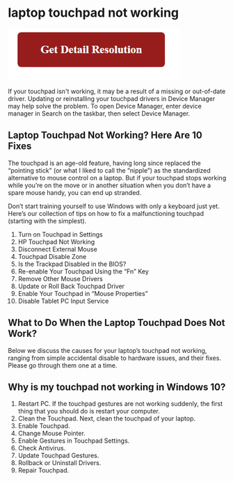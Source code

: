 # laptop touchpad not working

[![laptop touchpad not working](gett-detail.png)](https://computersolve.com/why-is-my-laptop-touchpad-not-working/)

If your touchpad isn't working, it may be a result of a missing or out-of-date driver. Updating or reinstalling your touchpad drivers in Device Manager may help solve the problem. To open Device Manager, enter device manager in Search on the taskbar, then select Device Manager.

## Laptop Touchpad Not Working? Here Are 10 Fixes

The touchpad is an age-old feature, having long since replaced the “pointing stick” (or what I liked to call the “nipple”) as the standardized alternative to mouse control on a laptop. But if your touchpad stops working while you’re on the move or in another situation when you don’t have a spare mouse handy, you can end up stranded.

Don’t start training yourself to use Windows with only a keyboard just yet. Here’s our collection of tips on how to fix a malfunctioning touchpad (starting with the simplest).

1. Turn on Touchpad in Settings
2. HP Touchpad Not Working
3. Disconnect External Mouse
4. Touchpad Disable Zone
5. Is the Trackpad Disabled in the BIOS?
6. Re-enable Your Touchpad Using the “Fn” Key
7. Remove Other Mouse Drivers
8. Update or Roll Back Touchpad Driver
9. Enable Your Touchpad in “Mouse Properties”
10. Disable Tablet PC Input Service

## What to Do When the Laptop Touchpad Does Not Work?

Below we discuss the causes for your laptop’s touchpad not working, ranging from simple accidental disable to hardware issues, and their fixes. Please go through them one at a time.

## Why is my touchpad not working in Windows 10?

1. Restart PC. If the touchpad gestures are not working suddenly, the first thing that you should do is restart your computer.
2. Clean the Touchpad. Next, clean the touchpad of your laptop. 
3. Enable Touchpad. 
4. Change Mouse Pointer.
5. Enable Gestures in Touchpad Settings. 
6. Check Antivirus. 
7. Update Touchpad Gestures. 
8. Rollback or Uninstall Drivers. 
9. Repair Touchpad. 
